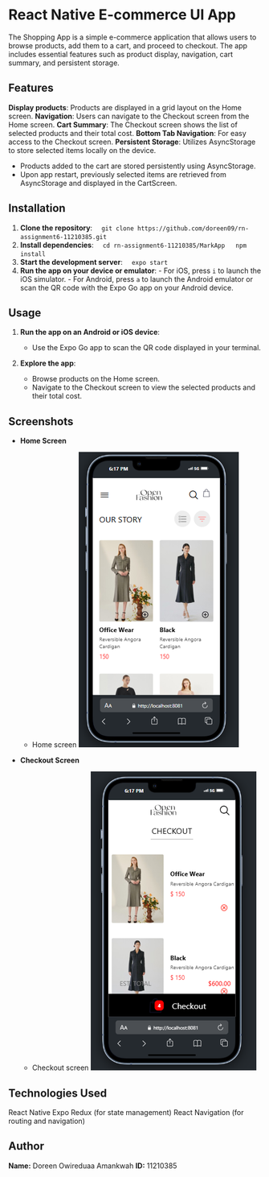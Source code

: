 # React Native E-commerce UI App

The Shopping App is a simple e-commerce application that allows users to browse products, add them to a cart, and proceed to checkout. The app includes essential features such as product display, navigation, cart summary, and persistent storage.

## Features

**Display products**: Products are displayed in a grid layout on the Home screen.
**Navigation**: Users can navigate to the Checkout screen from the Home screen.
**Cart Summary**: The Checkout screen shows the list of selected products and their total cost.
**Bottom Tab Navigation**: For easy access to the Checkout screen.
**Persistent Storage**: Utilizes AsyncStorage to store selected items locally on the device.
  - Products added to the cart are stored persistently using AsyncStorage.
  - Upon app restart, previously selected items are retrieved from AsyncStorage and displayed in the CartScreen.



## Installation

1. **Clone the repository**:   ```   git clone https://github.com/doreen09/rn-assignment6-11210385.git   ```
2. **Install dependencies**:   ```   cd rn-assignment6-11210385/MarkApp   npm install   ```
3. **Start the development server**:   ```   expo start   ```
4. **Run the app on your device or emulator**:   - For iOS, press `i` to launch the iOS simulator.   - For Android, press `a` to launch the Android emulator or scan the QR code with the Expo Go app on your Android device.

## Usage

1. **Run the app on an Android or iOS device**:
   - Use the Expo Go app to scan the QR code displayed in your terminal.

2. **Explore the app**:
   - Browse products on the Home screen.
   - Navigate to the Checkout screen to view the selected products and their total cost.


## Screenshots

- **Home Screen**
  - Home screen
![Home Screen](MarkApp/assets/home.png)

- **Checkout Screen**
  - Checkout screen
![Checkout Screen](MarkApp/assets/Checkout.png)

## Technologies Used
React Native
Expo
Redux (for state management)
React Navigation (for routing and navigation)

## Author
**Name:** Doreen Owireduaa Amankwah
**ID:** 11210385